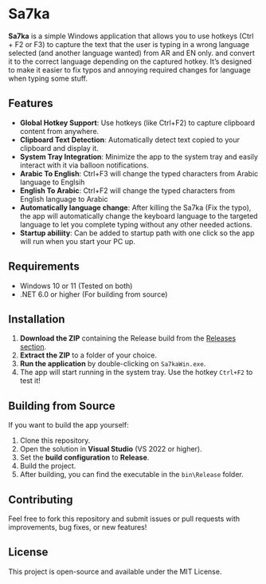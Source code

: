# Sa7ka

**Sa7ka** is a simple Windows application that allows you to use hotkeys (Ctrl + F2 or F3) to capture the text that the user is typing in a wrong language selected (and another language wanted) from AR and EN only.
and convert it to the correct language depending on the captured hotkey. It’s designed to make it easier to fix typos and annoying required changes for language when typing some stuff.

## Features

- **Global Hotkey Support**: Use hotkeys (like Ctrl+F2) to capture clipboard content from anywhere.
- **Clipboard Text Detection**: Automatically detect text copied to your clipboard and display it.
- **System Tray Integration**: Minimize the app to the system tray and easily interact with it via balloon notifications.
- **Arabic To English**: Ctrl+F3 will change the typed characters from Arabic language to Englsih 
- **English To Arabic**: Ctrl+F2 will change the typed characters from English language to Arabic
- **Automatically language change**: After killing the Sa7ka (Fix the typo), the app will automatically change the keyboard language to the targeted language to let you complete typing without any other needed actions.
- **Startup abiliity**: Can be added to startup path with one click so the app will run when you start your PC up. 

## Requirements

- Windows 10 or 11 (Tested on both)
- .NET 6.0 or higher (For building from source)

## Installation

1. **Download the ZIP** containing the Release build from the [Releases section](https://github.com/MuntajabAlAni/Sa7ka/releases/download/v1.0/Sa7ka-v1.0.zip).
2. **Extract the ZIP** to a folder of your choice.
3. **Run the application** by double-clicking on `Sa7kaWin.exe`.
4. The app will start running in the system tray. Use the hotkey `Ctrl+F2` to test it!

## Building from Source

If you want to build the app yourself:
1. Clone this repository.
2. Open the solution in **Visual Studio** (VS 2022 or higher).
3. Set the **build configuration** to **Release**.
4. Build the project.
5. After building, you can find the executable in the `bin\Release` folder.

## Contributing

Feel free to fork this repository and submit issues or pull requests with improvements, bug fixes, or new features!

## License

This project is open-source and available under the MIT License.
